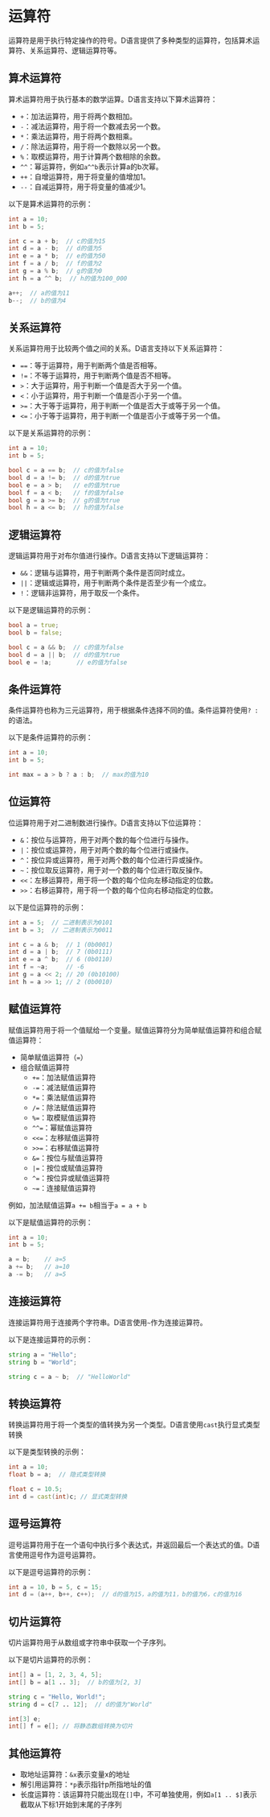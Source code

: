 # 运算符

运算符是用于执行特定操作的符号。D语言提供了多种类型的运算符，包括算术运算符、关系运算符、逻辑运算符等。

## 算术运算符

算术运算符用于执行基本的数学运算。D语言支持以下算术运算符：

- `+`：加法运算符，用于将两个数相加。
- `-`：减法运算符，用于将一个数减去另一个数。
- `*`：乘法运算符，用于将两个数相乘。
- `/`：除法运算符，用于将一个数除以另一个数。
- `%`：取模运算符，用于计算两个数相除的余数。
- `^^`：幂运算符，例如`a^^b`表示计算a的b次幂。
- `++`：自增运算符，用于将变量的值增加1。
- `--`：自减运算符，用于将变量的值减少1。

以下是算术运算符的示例：

```d
int a = 10;
int b = 5;

int c = a + b;  // c的值为15
int d = a - b;  // d的值为5
int e = a * b;  // e的值为50
int f = a / b;  // f的值为2
int g = a % b;  // g的值为0
int h = a ^^ b;  // h的值为100_000

a++;  // a的值为11
b--;  // b的值为4
```

## 关系运算符

关系运算符用于比较两个值之间的关系。D语言支持以下关系运算符：

- `==`：等于运算符，用于判断两个值是否相等。
- `!=`：不等于运算符，用于判断两个值是否不相等。
- `>`：大于运算符，用于判断一个值是否大于另一个值。
- `<`：小于运算符，用于判断一个值是否小于另一个值。
- `>=`：大于等于运算符，用于判断一个值是否大于或等于另一个值。
- `<=`：小于等于运算符，用于判断一个值是否小于或等于另一个值。

以下是关系运算符的示例：

```d
int a = 10;
int b = 5;

bool c = a == b;  // c的值为false
bool d = a != b;  // d的值为true
bool e = a > b;   // e的值为true
bool f = a < b;   // f的值为false
bool g = a >= b;  // g的值为true
bool h = a <= b;  // h的值为false
```

## 逻辑运算符

逻辑运算符用于对布尔值进行操作。D语言支持以下逻辑运算符：

- `&&`：逻辑与运算符，用于判断两个条件是否同时成立。
- `||`：逻辑或运算符，用于判断两个条件是否至少有一个成立。
- `!`：逻辑非运算符，用于取反一个条件。

以下是逻辑运算符的示例：

```d
bool a = true;
bool b = false;

bool c = a && b;  // c的值为false
bool d = a || b;  // d的值为true
bool e = !a;       // e的值为false
```

## 条件运算符

条件运算符也称为三元运算符，用于根据条件选择不同的值。条件运算符使用`? :`的语法。

以下是条件运算符的示例：

```d
int a = 10;
int b = 5;

int max = a > b ? a : b;  // max的值为10
```

## 位运算符

位运算符用于对二进制数进行操作。D语言支持以下位运算符：

- `&`：按位与运算符，用于对两个数的每个位进行与操作。
- `|`：按位或运算符，用于对两个数的每个位进行或操作。
- `^`：按位异或运算符，用于对两个数的每个位进行异或操作。
- `~`：按位取反运算符，用于对一个数的每个位进行取反操作。
- `<<`：左移运算符，用于将一个数的每个位向左移动指定的位数。
- `>>`：右移运算符，用于将一个数的每个位向右移动指定的位数。

以下是位运算符的示例：

```d
int a = 5;  // 二进制表示为0101
int b = 3;  // 二进制表示为0011

int c = a & b;  // 1 (0b0001)
int d = a | b;  // 7 (0b0111)
int e = a ^ b;  // 6 (0b0110)
int f = ~a;     // -6
int g = a << 2; // 20 (0b10100)
int h = a >> 1; // 2 (0b0010)
```

## 赋值运算符

赋值运算符用于将一个值赋给一个变量。赋值运算符分为简单赋值运算符和组合赋值运算符：

- 简单赋值运算符（`=`）
- 组合赋值运算符
    - `+=`：加法赋值运算符
    - `-=`：减法赋值运算符
    - `*=`：乘法赋值运算符
    - `/=`：除法赋值运算符
    - `%=`：取模赋值运算符
    - `^^=`：幂赋值运算符
    - `<<=`：左移赋值运算符
    - `>>=`：右移赋值运算符
    - `&=`：按位与赋值运算符
    - `|=`：按位或赋值运算符
    - `^=`：按位异或赋值运算符
    - `~=`：连接赋值运算符

例如，加法赋值运算`a += b`相当于`a = a + b`

以下是赋值运算符的示例：

```d
int a = 10;
int b = 5;

a = b;    // a=5
a += b;   // a=10
a -= b;   // a=5
```

## 连接运算符

连接运算符用于连接两个字符串。D语言使用`~`作为连接运算符。

以下是连接运算符的示例：

```d
string a = "Hello";
string b = "World";

string c = a ~ b;  // "HelloWorld"
```

## 转换运算符

转换运算符用于将一个类型的值转换为另一个类型。D语言使用`cast`执行显式类型转换

以下是类型转换的示例：

```d
int a = 10;
float b = a;  // 隐式类型转换

float c = 10.5;
int d = cast(int)c; // 显式类型转换
```

## 逗号运算符

逗号运算符用于在一个语句中执行多个表达式，并返回最后一个表达式的值。D语言使用逗号作为逗号运算符。

以下是逗号运算符的示例：

```d
int a = 10, b = 5, c = 15;
int d = (a++, b++, c++);  // d的值为15，a的值为11，b的值为6，c的值为16
```

## 切片运算符

切片运算符用于从数组或字符串中获取一个子序列。

以下是切片运算符的示例：

```d
int[] a = [1, 2, 3, 4, 5];
int[] b = a[1 .. 3];  // b的值为[2, 3]

string c = "Hello, World!";
string d = c[7 .. 12];  // d的值为"World"

int[3] e;
int[] f = e[]; // 将静态数组转换为切片
```

## 其他运算符
- 取地址运算符：`&x`表示变量x的地址
- 解引用运算符：`*p`表示指针p所指地址的值
- 长度运算符：该运算符只能出现在`[]`中，不可单独使用，例如`a[1 .. $]`表示截取从下标1开始到末尾的子序列
